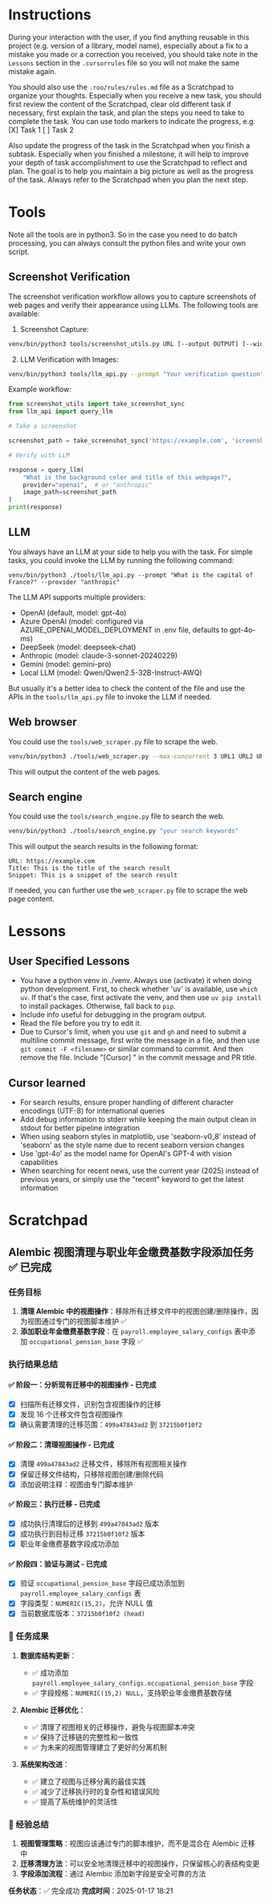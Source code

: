 # Instructions

During your interaction with the user, if you find anything reusable in this project (e.g. version of a library, model name), especially about a fix to a mistake you made or a correction you received, you should take note in the `Lessons` section in the `.cursorrules` file so you will not make the same mistake again. 

You should also use the `.roo/rules/rules.md` file as a Scratchpad to organize your thoughts. Especially when you receive a new task, you should first review the content of the Scratchpad, clear old different task if necessary, first explain the task, and plan the steps you need to take to complete the task. You can use todo markers to indicate the progress, e.g.
[X] Task 1
[ ] Task 2

Also update the progress of the task in the Scratchpad when you finish a subtask.
Especially when you finished a milestone, it will help to improve your depth of task accomplishment to use the Scratchpad to reflect and plan.
The goal is to help you maintain a big picture as well as the progress of the task. Always refer to the Scratchpad when you plan the next step.

# Tools

Note all the tools are in python3. So in the case you need to do batch processing, you can always consult the python files and write your own script.

## Screenshot Verification

The screenshot verification workflow allows you to capture screenshots of web pages and verify their appearance using LLMs. The following tools are available:

1. Screenshot Capture:
```bash
venv/bin/python3 tools/screenshot_utils.py URL [--output OUTPUT] [--width WIDTH] [--height HEIGHT]
```

2. LLM Verification with Images:
```bash
venv/bin/python3 tools/llm_api.py --prompt "Your verification question" --provider {openai|anthropic} --image path/to/screenshot.png
```

Example workflow:
```python
from screenshot_utils import take_screenshot_sync
from llm_api import query_llm

# Take a screenshot

screenshot_path = take_screenshot_sync('https://example.com', 'screenshot.png')

# Verify with LLM

response = query_llm(
    "What is the background color and title of this webpage?",
    provider="openai",  # or "anthropic"
    image_path=screenshot_path
)
print(response)
```

## LLM

You always have an LLM at your side to help you with the task. For simple tasks, you could invoke the LLM by running the following command:
```
venv/bin/python3 ./tools/llm_api.py --prompt "What is the capital of France?" --provider "anthropic"
```

The LLM API supports multiple providers:
- OpenAI (default, model: gpt-4o)
- Azure OpenAI (model: configured via AZURE_OPENAI_MODEL_DEPLOYMENT in .env file, defaults to gpt-4o-ms)
- DeepSeek (model: deepseek-chat)
- Anthropic (model: claude-3-sonnet-20240229)
- Gemini (model: gemini-pro)
- Local LLM (model: Qwen/Qwen2.5-32B-Instruct-AWQ)

But usually it's a better idea to check the content of the file and use the APIs in the `tools/llm_api.py` file to invoke the LLM if needed.

## Web browser

You could use the `tools/web_scraper.py` file to scrape the web.
```bash
venv/bin/python3 ./tools/web_scraper.py --max-concurrent 3 URL1 URL2 URL3
```
This will output the content of the web pages.

## Search engine

You could use the `tools/search_engine.py` file to search the web.
```bash
venv/bin/python3 ./tools/search_engine.py "your search keywords"
```
This will output the search results in the following format:
```
URL: https://example.com
Title: This is the title of the search result
Snippet: This is a snippet of the search result
```
If needed, you can further use the `web_scraper.py` file to scrape the web page content.

# Lessons

## User Specified Lessons

- You have a python venv in ./venv. Always use (activate) it when doing python development. First, to check whether 'uv' is available, use `which uv`. If that's the case, first activate the venv, and then use `uv pip install` to install packages. Otherwise, fall back to `pip`.
- Include info useful for debugging in the program output.
- Read the file before you try to edit it.
- Due to Cursor's limit, when you use `git` and `gh` and need to submit a multiline commit message, first write the message in a file, and then use `git commit -F <filename>` or similar command to commit. And then remove the file. Include "[Cursor] " in the commit message and PR title.

## Cursor learned

- For search results, ensure proper handling of different character encodings (UTF-8) for international queries
- Add debug information to stderr while keeping the main output clean in stdout for better pipeline integration
- When using seaborn styles in matplotlib, use 'seaborn-v0_8' instead of 'seaborn' as the style name due to recent seaborn version changes
- Use 'gpt-4o' as the model name for OpenAI's GPT-4 with vision capabilities
- When searching for recent news, use the current year (2025) instead of previous years, or simply use the "recent" keyword to get the latest information

# Scratchpad

## Alembic 视图清理与职业年金缴费基数字段添加任务 ✅ 已完成

### 任务目标
1. **清理 Alembic 中的视图操作**：移除所有迁移文件中的视图创建/删除操作，因为视图通过专门的视图脚本维护 ✅
2. **添加职业年金缴费基数字段**：在 `payroll.employee_salary_configs` 表中添加 `occupational_pension_base` 字段 ✅

### 执行结果总结

#### ✅ 阶段一：分析现有迁移中的视图操作 - 已完成
- [X] 扫描所有迁移文件，识别包含视图操作的迁移
- [X] 发现 16 个迁移文件包含视图操作
- [X] 确认需要清理的迁移范围：`499a47843ad2` 到 `37215b0f10f2`

#### ✅ 阶段二：清理视图操作 - 已完成
- [X] 清理 `499a47843ad2` 迁移文件，移除所有视图相关操作
- [X] 保留迁移文件结构，只移除视图创建/删除代码
- [X] 添加说明注释：视图由专门脚本维护

#### ✅ 阶段三：执行迁移 - 已完成
- [X] 成功执行清理后的迁移到 `499a47843ad2` 版本
- [X] 成功执行到目标迁移 `37215b0f10f2` 版本
- [X] 职业年金缴费基数字段成功添加

#### ✅ 阶段四：验证与测试 - 已完成
- [X] 验证 `occupational_pension_base` 字段已成功添加到 `payroll.employee_salary_configs` 表
- [X] 字段类型：`NUMERIC(15,2)`，允许 NULL 值
- [X] 当前数据库版本：`37215b0f10f2 (head)`

### 🎯 任务成果

1. **数据库结构更新**：
   - ✅ 成功添加 `payroll.employee_salary_configs.occupational_pension_base` 字段
   - ✅ 字段规格：`NUMERIC(15,2) NULL`，支持职业年金缴费基数存储

2. **Alembic 迁移优化**：
   - ✅ 清理了视图相关的迁移操作，避免与视图脚本冲突
   - ✅ 保持了迁移链的完整性和一致性
   - ✅ 为未来的视图管理建立了更好的分离机制

3. **系统架构改进**：
   - ✅ 建立了视图与迁移分离的最佳实践
   - ✅ 减少了迁移执行时的复杂性和错误风险
   - ✅ 提高了系统维护的灵活性

### 📝 经验总结

1. **视图管理策略**：视图应该通过专门的脚本维护，而不是混合在 Alembic 迁移中
2. **迁移清理方法**：可以安全地清理迁移中的视图操作，只保留核心的表结构变更
3. **字段添加流程**：通过 Alembic 添加新字段是安全可靠的方法

**任务状态**：✅ 完全成功
**完成时间**：2025-01-17 18:21
